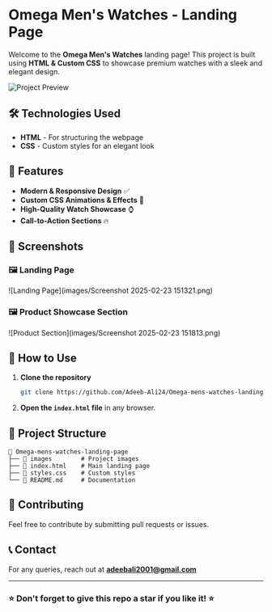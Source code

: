 # Omega Men's Watches - Landing Page

Welcome to the **Omega Men's Watches** landing page! This project is built using **HTML & Custom CSS** to showcase premium watches with a sleek and elegant design.

![Project Preview](images/project-preview.png)

## 🛠️ Technologies Used
- **HTML** - For structuring the webpage
- **CSS** - Custom styles for an elegant look

## 🌟 Features
- **Modern & Responsive Design** ✅
- **Custom CSS Animations & Effects** 🎨
- **High-Quality Watch Showcase** ⌚
- **Call-to-Action Sections** 🔥

## 📸 Screenshots
### 🖼️ Landing Page
![Landing Page](images/Screenshot 2025-02-23 151321.png)

### 🖼️ Product Showcase Section
![Product Section](images/Screenshot 2025-02-23 151813.png)

## 🚀 How to Use
1. **Clone the repository**
   ```sh
   git clone https://github.com/Adeeb-Ali24/Omega-mens-watches-landing-page.git
   ```
2. **Open the `index.html` file** in any browser.

## 📂 Project Structure
```
📁 Omega-mens-watches-landing-page
├── 📂 images        # Project images
├── 📜 index.html    # Main landing page
├── 📜 styles.css    # Custom styles
└── 📜 README.md     # Documentation
```

## 🤝 Contributing
Feel free to contribute by submitting pull requests or issues.

## 📞 Contact
For any queries, reach out at **adeebali2001@gmail.com**

---
### ⭐ Don't forget to give this repo a star if you like it! ⭐

